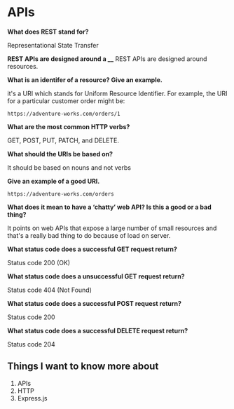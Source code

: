  # APIs

 **What does REST stand for?**
  
  Representational State Transfer

  **REST APIs are designed around a __**
  REST APIs are designed around resources.

  **What is an identifer of a resource? Give an example.**

  it's a URI which stands for Uniform Resource Identifier. For example, the URI for a particular customer order might be:

  ``` https://adventure-works.com/orders/1 ```

  **What are the most common HTTP verbs?**

  GET, POST, PUT, PATCH, and DELETE.

  **What should the URIs be based on?**

  It should be based on nouns and not verbs

  **Give an example of a good URI.**

  ``` https://adventure-works.com/orders ```

  **What does it mean to have a ‘chatty’ web API? Is this a good or a bad thing?**

  It points on web APIs that expose a large number of small resources and that's a really bad thing to do because of load on server.

  **What status code does a successful GET request return?**

  Status code 200 (OK)

  **What status code does a unsuccessful GET request return?**

  Status code 404 (Not Found)

  **What status code does a successful POST request return?**

  Status code 200

  **What status code does a successful DELETE request return?**

  Status code 204

  ## Things I want to know more about
  
  1. APIs
  2. HTTP
  3. Express.js

